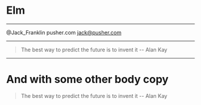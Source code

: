 # Elm

---

@Jack_Franklin
pusher.com
jack@pusher.com

---

> The best way to predict the future is to invent it
-- Alan Kay

---

# And with some other body copy

> The best way to predict the future is to invent it
-- Alan Kay
